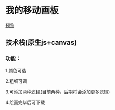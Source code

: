  # 我的移动画板
 <a href="https://wangliuyong.github.io/canvas2/index.html">预览<a>
 ## 技术栈(原生js+canvas)
 ### 功能：
 <p>1.颜色可选</p>
 <p>2.粗细可调</p>
 <p>3.可添加两种滤镜(目前两种，后期将会添加更多滤镜)</p>
 <p>4.绘画完毕后可下载</p>
